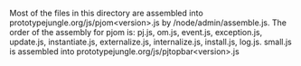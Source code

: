 
Most of the files in this directory are assembled into prototypejungle.org/js/pjom&lt;version&gt;.js by /node/admin/assemble.js.
The order of the assembly for pjom is: pj.js, om.js, event.js, exception.js, update.js, instantiate.js, externalize.js, internalize.js, install.js, log.js.
small.js is assembled into prototypejungle.org/js/pjtopbar&lt;version&gt;.js
